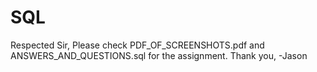 # SQL
Respected Sir,
  Please check PDF_OF_SCREENSHOTS.pdf and ANSWERS_AND_QUESTIONS.sql for the assignment. 
Thank you,
  -Jason
